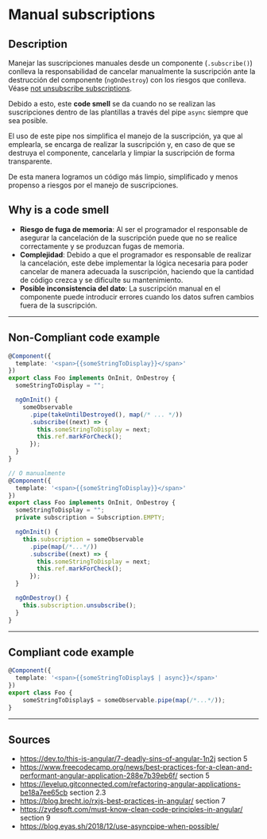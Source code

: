 # Manual subscriptions
## Description
Manejar las suscripciones manuales desde un componente (`.subscribe()`) conlleva la responsabilidad de cancelar manualmente la suscripción ante la destrucción del componente (`ngOnDestroy`) con los riesgos que conlleva. Véase [not unsubscribe subscriptions](not_unsubscribe_subscriptions.md).

Debido a esto, este **code smell** se da cuando no se realizan las suscripciones dentro de las plantillas a través del pipe `async` siempre que sea posible. 

El uso de este pipe nos simplifica el manejo de la suscripción, ya que al emplearla, se encarga de realizar la suscripción y, en caso de que se destruya el componente, cancelarla y limpiar la suscripción de forma transparente.

De esta manera logramos un código más limpio, simplificado y menos propenso a riesgos por el manejo de suscripciones.

## Why is a code smell
- **Riesgo de fuga de memoria**: Al ser el programador el responsable de asegurar la cancelación de la suscripción puede que no se realice correctamente y se produzcan fugas de memoria.
- **Complejidad**: Debido a que el programador es responsable de realizar la cancelación, este debe implementar la lógica necesaria para poder cancelar de manera adecuada la suscripción, haciendo que la cantidad de código crezca y se dificulte su mantenimiento.
- **Posible inconsistencia del dato**: La suscripción manual en el componente puede introducir errores cuando los datos sufren cambios fuera de la suscripción.

---
## Non-Compliant code example
```typescript
@Component({
  template: '<span>{{someStringToDisplay}}</span>'
})
export class Foo implements OnInit, OnDestroy {
  someStringToDisplay = "";

  ngOnInit() {
    someObservable
      .pipe(takeUntilDestroyed(), map(/* ... */))
      .subscribe((next) => {
        this.someStringToDisplay = next;
        this.ref.markForCheck();
      });
  }
}

// O manualmente
@Component({
  template: '<span>{{someStringToDisplay}}</span>'
})
export class Foo implements OnInit, OnDestroy {
  someStringToDisplay = "";
  private subscription = Subscription.EMPTY;

  ngOnInit() {
    this.subscription = someObservable
      .pipe(map(/*...*/))
      .subscribe((next) => {
        this.someStringToDisplay = next;
        this.ref.markForCheck();
      });
  }

  ngOnDestroy() {
    this.subscription.unsubscribe();
  }
}
``` 
---
## Compliant code example
```typescript
@Component({
  template: '<span>{{someStringToDisplay$ | async}}</span>'
})
export class Foo {
    someStringToDisplay$ = someObservable.pipe(map(/*...*/));
}
```

[1]:https://zydesoft.com/must-know-clean-code-principles-in-angular/
[2]:https://blog.eyas.sh/2018/12/use-asyncpipe-when-possible/

----
## Sources
- https://dev.to/this-is-angular/7-deadly-sins-of-angular-1n2j section 5
- https://www.freecodecamp.org/news/best-practices-for-a-clean-and-performant-angular-application-288e7b39eb6f/ section 5
- https://levelup.gitconnected.com/refactoring-angular-applications-be18a7ee65cb section 2.3
- https://blog.brecht.io/rxjs-best-practices-in-angular/ section 7
- https://zydesoft.com/must-know-clean-code-principles-in-angular/ section 9
- https://blog.eyas.sh/2018/12/use-asyncpipe-when-possible/